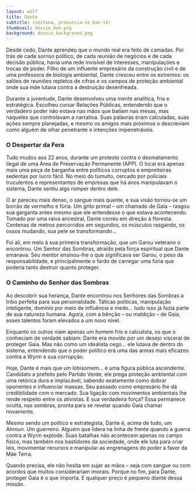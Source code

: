 ```yaml
---
layout: wolf
title: Dante
subtitle: (oxítona, pronuncia-se Dan-tê)
thumbnail: dossie_han.png
background: dossie_background.png
---
```


Desde cedo, Dante aprendeu que o mundo real era feito de camadas. Por trás de cada sorriso político, de cada reunião de negócios e de cada decisão pública, havia uma rede invisível de interesses, manipulações e trocas de poder. Filho de um influente empresário da construção civil e de uma professora de biologia ambiental, Dante cresceu entre os extremos: os salões de reuniões repletos de cifras e os campos de proteção ambiental onde sua mãe lutava contra a destruição desenfreada.

Durante a juventude, Dante desenvolveu uma mente analítica, fria e estratégica. Escolheu cursar Relações Públicas, entendendo que o verdadeiro poder não estava nas mãos que batiam nas mesas, mas naqueles que controlavam a narrativa. Suas palavras eram calculadas, suas ações sempre planejadas, e mesmo os amigos mais próximos o descreviam como alguém de olhar penetrante e intenções impenetráveis.

### O Despertar da Fera

Tudo mudou aos 22 anos, durante um protesto contra o desmatamento ilegal de uma Área de Preservação Permanente (APP). O local era apenas mais uma peça de barganha entre políticos corruptos e empreiteiras sedentas por lucro fácil. No meio do tumulto, cercado por policiais truculentos e representantes de empresas que há anos manipulavam o sistema, Dante sentiu algo romper dentro dele.

O ar pareceu mais denso, o sangue mais quente, e sua visão tornou-se um borrão de vermelho e fúria. Um grito primal – um chamado de Gaia – rasgou sua garganta antes mesmo que ele entendesse o que estava acontecendo. Tomado por uma raiva ancestral, Dante correu em direção à floresta. Centenas de metros percorridos em segundos, os músculos rasgando, os ossos mudando, sua pele se transformando…

Foi ali, em meio à sua primeira transformação, que um Garou veterano o encontrou. Um Senhor das Sombras, atraído pela força espiritual que Dante emanava. Seu mentor ensinou-lhe o que significava ser Garou, o peso da responsabilidade, e principalmente o fardo de carregar uma fúria que poderia tanto destruir quanto proteger.

### O Caminho do Senhor das Sombras

Ao descobrir sua herança, Dante encontrou nos Senhores das Sombras a tribo perfeita para sua personalidade. Táticas políticas, manipulação inteligente, domínio por meio de influência e medo… tudo isso já fazia parte de sua natureza humana. Agora, com a bênção – ou maldição – de Gaia, esses talentos foram elevados a um novo nível.

Enquanto os outros viam apenas um homem frio e calculista, os que o conheciam de verdade sabiam: Dante era movido por um desejo visceral de proteger Gaia. Mas não como um idealista cego… ele lutava de dentro do sistema, entendendo que o poder político era uma das armas mais eficazes contra a Wyrm e sua corrupção.

Hoje, Dante é mais que um lobisomem… é uma figura pública ascendente. Candidato a prefeito pelo Partido Verde, ele prega proteção ambiental com uma retórica dura e implacável, sabendo exatamente como dobrar oponentes e influenciar massas. Seu passado como empresário lhe dá credibilidade com o mercado. Sua ligação com movimentos ambientais lhe rende respeito entre os ativistas. E sua verdadeira força? Essa permanece oculta, nas sombras, pronta para se revelar quando Gaia chamar novamente.

Mesmo sendo um político e estrategista, Dante é, acima de tudo, um Ahroun. Um guerreiro. Alguém que lidera na linha de frente quando a guerra contra a Wyrm explode. Suas batalhas não acontecem apenas no campo físico, mas também nos bastidores da sociedade, onde ele luta para criar leis, movimentar recursos e manipular as engrenagens do poder a favor da Mãe Terra.

Quando precisa, ele não hesita em sujar as mãos – seja com sangue ou com acordos que muitos considerariam imorais. Porque no fim, para Dante, proteger Gaia é o que importa. E qualquer preço é pequeno diante dessa missão.

